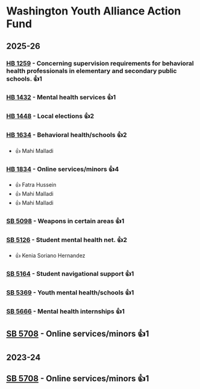 # Washington Youth Alliance Action Fund
## 2025-26

### [HB 1259](/bill/2025-26/hb/1259/) - Concerning supervision requirements for behavioral health professionals in elementary and secondary public schools. 👍1  

### [HB 1432](/bill/2025-26/hb/1432/) - Mental health services 👍1  

### [HB 1448](/bill/2025-26/hb/1448/) - Local elections 👍2  

### [HB 1634](/bill/2025-26/hb/1634/) - Behavioral health/schools 👍2  
* 👍 Mahi Malladi

### [HB 1834](/bill/2025-26/hb/1834/) - Online services/minors 👍4  
* 👍 Fatra Hussein
* 👍 Mahi Malladi
* 👍 Mahi Malladi

### [SB 5098](/bill/2025-26/sb/5098/) - Weapons in certain areas 👍1  

### [SB 5126](/bill/2025-26/sb/5126/) - Student mental health net. 👍2  
* 👍 Kenia Soriano Hernandez

### [SB 5164](/bill/2025-26/sb/5164/) - Student navigational support 👍1  

### [SB 5369](/bill/2025-26/sb/5369/) - Youth mental health/schools 👍1  

### [SB 5666](/bill/2025-26/sb/5666/) - Mental health internships 👍1  

## [SB 5708](/bill/2025-26/sb/5708/) - Online services/minors 👍1  

## 2023-24

## [SB 5708](/bill/2023-24/sb/5708/) - Online services/minors 👍1  
